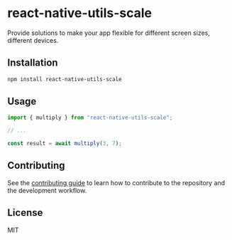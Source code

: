 # react-native-utils-scale

Provide solutions to make your app flexible for different screen sizes, different devices.

## Installation

```sh
npm install react-native-utils-scale
```

## Usage

```js
import { multiply } from "react-native-utils-scale";

// ...

const result = await multiply(3, 7);
```

## Contributing

See the [contributing guide](CONTRIBUTING.md) to learn how to contribute to the repository and the development workflow.

## License

MIT
